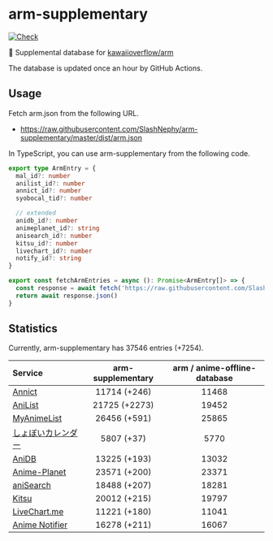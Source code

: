 # arm-supplementary

[![Check](https://github.com/SlashNephy/arm-supplementary/actions/workflows/check-node.yml/badge.svg)](https://github.com/SlashNephy/arm-supplementary/actions/workflows/check-node.yml)

💊 Supplemental database for [kawaiioverflow/arm](https://github.com/kawaiioverflow/arm)

The database is updated once an hour by GitHub Actions.

## Usage

Fetch arm.json from the following URL.

- https://raw.githubusercontent.com/SlashNephy/arm-supplementary/master/dist/arm.json

In TypeScript, you can use arm-supplementary from the following code.

```TypeScript
export type ArmEntry = {
  mal_id?: number
  anilist_id?: number
  annict_id?: number
  syobocal_tid?: number

  // extended
  anidb_id?: number
  animeplanet_id?: string
  anisearch_id?: number
  kitsu_id?: number
  livechart_id?: number
  notify_id?: string
}

export const fetchArmEntries = async (): Promise<ArmEntry[]> => {
  const response = await fetch('https://raw.githubusercontent.com/SlashNephy/arm-supplementary/master/dist/arm.json')
  return await response.json()
}
```

## Statistics

Currently, arm-supplementary has 37546 entries (+7254).

| Service                                     | arm-supplementary | arm / anime-offline-database |
| :------------------------------------------ | :---------------: | :--------------------------: |
| [Annict](https://annict.com)                |   11714 (+246)    |            11468             |
| [AniList](https://anilist.co)               |   21725 (+2273)   |            19452             |
| [MyAnimeList](https://myanimelist.net)      |   26456 (+591)    |            25865             |
| [しょぼいカレンダー](https://cal.syoboi.jp) |    5807 (+37)     |             5770             |
| [AniDB](https://anidb.net)                  |   13225 (+193)    |            13032             |
| [Anime-Planet](https://anime-planet.com)    |   23571 (+200)    |            23371             |
| [aniSearch](https://anisearch.com)          |   18488 (+207)    |            18281             |
| [Kitsu](https://kitsu.io)                   |   20012 (+215)    |            19797             |
| [LiveChart.me](https://livechart.me)        |   11221 (+180)    |            11041             |
| [Anime Notifier](https://notify.moe)        |   16278 (+211)    |            16067             |
